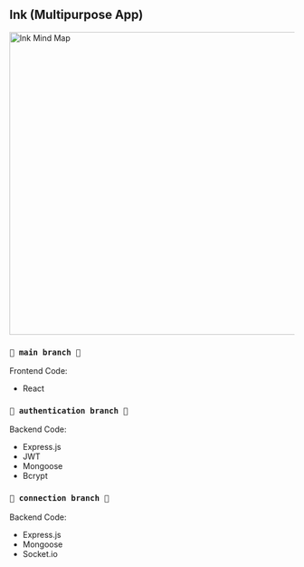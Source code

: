 ## Ink (Multipurpose App)

<img width="534" alt="Ink Mind Map" src="https://github.com/Infyrec/ink/assets/126388589/63901999-00a6-4b8d-8240-30835472fcf2">

### `🌿 main branch 🌿`
Frontend Code:
- React

### `🌿 authentication branch 🌿`
Backend Code:
- Express.js
- JWT
- Mongoose
- Bcrypt

### `🌿 connection branch 🌿`
Backend Code:
- Express.js
- Mongoose
- Socket.io
